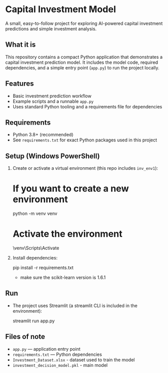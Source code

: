 # Capital Investment Model

A small, easy-to-follow project for exploring AI-powered capital investment predictions and simple investment analysis.

## What it is
This repository contains a compact Python application that demonstrates a capital investment prediction model. It includes the model code, required dependencies, and a simple entry point (`app.py`) to run the project locally.

## Features
- Basic investment prediction workflow
- Example scripts and a runnable `app.py`
- Uses standard Python tooling and a requirements file for dependencies

## Requirements
- Python 3.8+ (recommended)
- See `requirements.txt` for exact Python packages used in this project

## Setup (Windows PowerShell)
1. Create or activate a virtual environment (this repo includes `inv_env1`):

	 # If you want to create a new environment
	 python -m venv venv

	 # Activate the environment 
	 \venv\Scripts\Activate

2. Install dependencies:

	 pip install -r requirements.txt
	 - make sure the scikit-learn version is 1.6.1

## Run
- The project uses Streamlit (a streamlit CLI is included in the environment):

	streamlit run app.py

## Files of note
- `app.py` — application entry point
- `requirements.txt` — Python dependencies
- `Investment_Dataset.xlsx` - dataset used to train the model
- `investment_decision_model.pkl` - main model
